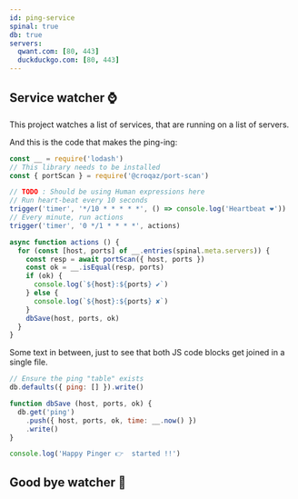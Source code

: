 ```yaml
---
id: ping-service
spinal: true
db: true
servers:
  qwant.com: [80, 443]
  duckduckgo.com: [80, 443]
---
```


## Service watcher ⌚️

This project watches a list of services, that are running on a list of servers.

And this is the code that makes the ping-ing:

```js
const __ = require('lodash')
// This library needs to be installed
const { portScan } = require('@croqaz/port-scan')

// TODO : Should be using Human expressions here
// Run heart-beat every 10 seconds
trigger('timer', '*/10 * * * * *', () => console.log('Heartbeat ❤'))
// Every minute, run actions
trigger('timer', '0 */1 * * * *', actions)

async function actions () {
  for (const [host, ports] of __.entries(spinal.meta.servers)) {
    const resp = await portScan({ host, ports })
    const ok = __.isEqual(resp, ports)
    if (ok) {
      console.log(`${host}:${ports} ✔︎`)
    } else {
      console.log(`${host}:${ports} ✘`)
    }
    dbSave(host, ports, ok)
  }
}
```

Some text in between, just to see that both JS code blocks get joined in a single file.

```js
// Ensure the ping "table" exists
db.defaults({ ping: [] }).write()

function dbSave (host, ports, ok) {
  db.get('ping')
    .push({ host, ports, ok, time: __.now() })
    .write()
}

console.log('Happy Pinger 👉  started !!')
```

## Good bye watcher 🛌
